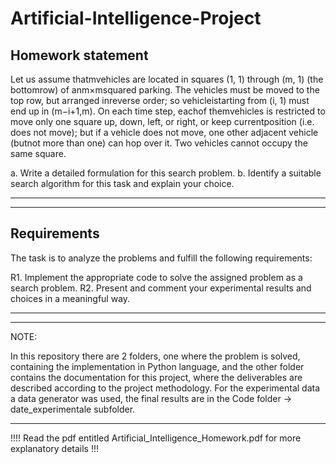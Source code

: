 # Artificial-Intelligence-Project


Homework statement
---------------------------------------------------------------------------------------------------------------------------

Let us assume thatmvehicles are located in squares (1, 1) through (m, 1) (the bottomrow) of anm×msquared parking. The vehicles must be moved to the top row, but arranged inreverse order; so vehicleistarting from (i, 1) must end up in (m−i+1,m). On each time step, eachof themvehicles is restricted to move only one square up, down, left, or right, or keep currentposition (i.e.  does not move); but if a vehicle does not move, one other adjacent vehicle (butnot more than one) can hop over it. Two vehicles cannot occupy the same square.

a.  Write a detailed formulation for this search problem.
b.  Identify a suitable search algorithm for this task and explain your choice.

-------------------------------------------------------------------------------------------------------------------------------
-------------------------------------------------------------------------------------------------------------------------------

Requirements
-------------------------------------------------------------------------------------------------------------------------------

The task is to analyze the problems and fulfill the following requirements:

R1.  Implement the appropriate code to solve the assigned problem as a search problem.
R2.  Present and comment your experimental results and choices in a meaningful way.

-------------------------------------------------------------------------------------------------------------------------------
-------------------------------------------------------------------------------------------------------------------------------

NOTE:

In this repository there are 2 folders, one where the problem is solved, containing the implementation in Python language, and the other folder contains the documentation for this project, where the deliverables are described according to the project methodology.
For the experimental data a data generator was used, the final results are in the Code folder -> date_experimentale subfolder.

------------------------------------------------------------------------------------------------------------------------------
!!!! Read the pdf entitled Artificial_Intelligence_Homework.pdf for more explanatory details  !!!
